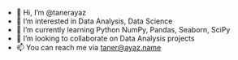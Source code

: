 - 👋 Hi, I’m @tanerayaz
- 👀 I’m interested in Data Analysis, Data Science
- 🌱 I’m currently learning Python NumPy, Pandas, Seaborn, SciPy
- 💞️ I’m looking to collaborate on Data Analysis projects
- 📫 You can reach me via taner@ayaz.name

<!---
tanerayaz/tanerayaz is a ✨ special ✨ repository because its `README.md` (this file) appears on your GitHub profile.
You can click the Preview link to take a look at your changes.
--->
